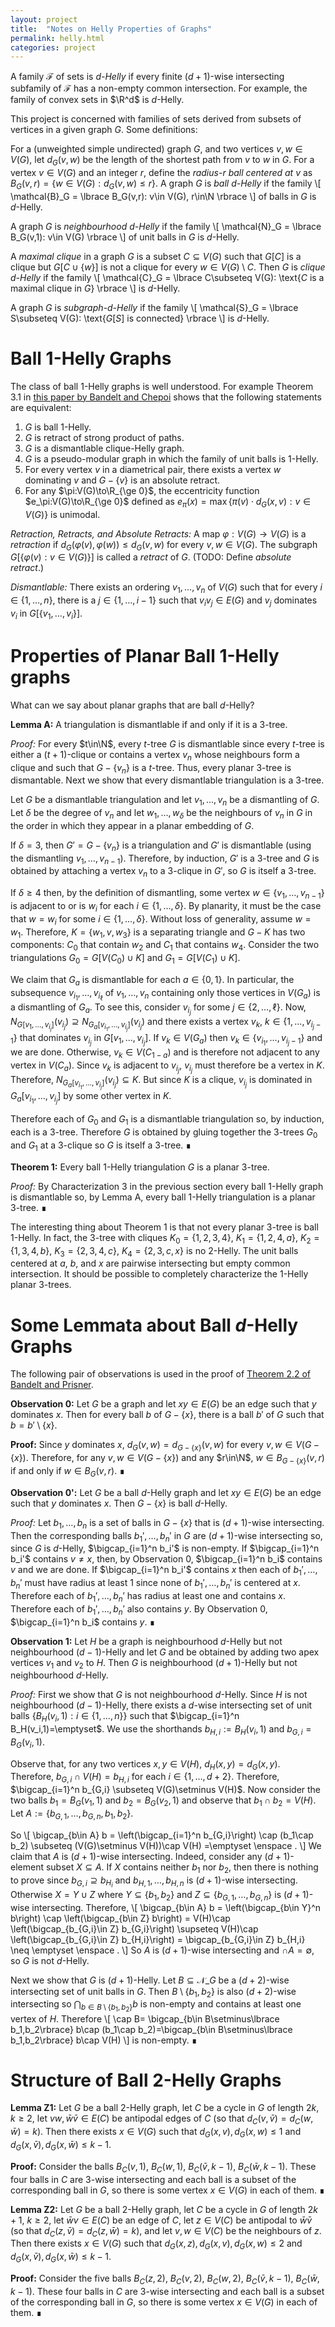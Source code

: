 ```yaml
---
layout: project
title:  "Notes on Helly Properties of Graphs"
permalink: helly.html
categories: project
---
```


A family $\mathcal{F}$ of sets is *$d$-Helly* if every finite $(d+1)$-wise intersecting subfamily of $\mathcal{F}$ has a non-empty common intersection.  For example, the family of convex sets in $\R^d$ is $d$-Helly.  

This project is concerned with families of sets derived from subsets of vertices in a given graph $G$.  Some definitions:

For a (unweighted simple undirected) graph $G$, and two vertices $v,w\in V(G)$, let $d_G(v,w)$ be the length of the shortest path from $v$ to $w$ in $G$.  For a vertex $v\in V(G)$ and an integer $r$, define the *radius-$r$ ball centered at $v$* as $B_G(v,r) = \lbrace w\in V(G): d_G(v,w)\le r \rbrace$.
A graph $G$ is *ball $d$-Helly* if the family
\\[
    \mathcal{B}_G = \lbrace B_G(v,r): v\in V(G), r\in\N \rbrace
\\]
of balls in $G$ is $d$-Helly.

A graph $G$ is *neighbourhood $d$-Helly* if the family
\\[
    \mathcal{N}_G = \lbrace B_G(v,1): v\in V(G) \rbrace
\\]
of unit balls in $G$ is $d$-Helly.

A *maximal clique* in a graph $G$ is a subset $C\subseteq V(G)$ such that $G[C]$ is a clique but $G[C\cup\lbrace w\rbrace]$ is not a clique for every $w\in V(G)\setminus C$.  Then $G$ is *clique $d$-Helly* if the family
\\[
  \mathcal{C}_G = \lbrace C\subseteq V(G): \text{$C$ is a maximal clique in $G$}   \rbrace
\\]
is $d$-Helly.

A graph $G$ is *subgraph-$d$-Helly* if the family
\\[
   \mathcal{S}_G = \lbrace S\subseteq V(G): \text{$G[S]$ is connected}   \rbrace
\\]
is $d$-Helly.


# Ball $1$-Helly Graphs
The class of ball $1$-Helly graphs is well understood.  For example Theorem 3.1 in [this paper by Bandelt and Chepoi](http://pageperso.lif.univ-mrs.fr/~victor.chepoi/survey_cm_bis.pdf) shows that the following statements are equivalent:

1. $G$ is ball $1$-Helly.
2. $G$ is retract of strong product of paths.
3. $G$ is a dismantlable clique-Helly graph.
4. $G$ is a pseudo-modular graph in which the family of unit balls is $1$-Helly.
5. For every vertex $v$ in a diametrical pair, there exists a vertex $w$ dominating $v$ and $G-\lbrace v\rbrace$ is an absolute retract.
6. For any $\pi:V(G)\to\R_{\ge 0}$, the eccentricity function $e_\pi:V(G)\to\R_{\ge 0}$ defined as $e_\pi(x)=\max\lbrace \pi(v)\cdot d_G(x,v): v\in V(G)\rbrace$ is unimodal.

*Retraction, Retracts, and Absolute Retracts:* A map $\varphi:V(G)\to V(G)$ is a *retraction* if $d_G(\varphi(v),\varphi(w))\le d_G(v,w)$ for every $v,w\in V(G)$.  The subgraph $G[\lbrace\varphi(v):v\in V(G) \rbrace]$ is called a *retract* of $G$.  (TODO: Define *absolute retract*.)

*Dismantlable:*  There exists an ordering $v_1,\ldots,v_n$ of $V(G)$ such that for every $i\in\lbrace 1,\ldots,n\rbrace$, there is a $j\in\lbrace 1,\ldots,i-1\rbrace$ such that $v_iv_j\in E(G)$ and $v_j$ dominates $v_i$ in $G[\lbrace v_1,\ldots,v_i\rbrace]$.

# Properties of Planar Ball $1$-Helly graphs

What can we say about planar graphs that are ball $d$-Helly?

**Lemma A:** A triangulation is dismantlable if and only if it is a 3-tree.

*Proof:* For every $t\in\N$, every $t$-tree $G$ is dismantlable since every $t$-tree is either a $(t+1)$-clique or contains a vertex $v_n$ whose neighbours form a clique and such that $G-\lbrace v_n\rbrace$ is a $t$-tree.  Thus, every planar 3-tree is dismantable.  Next we show that every dismantlable triangulation is a 3-tree.

Let $G$ be a dismantlable triangulation and let $v_1,\ldots,v_n$ be a dismantling of $G$. Let $\delta$ be the degree of $v_n$ and let $w_1,\ldots,w_\delta$ be the neighbours of $v_n$ in $G$ in the order in which they appear in a planar embedding of $G$.

If $\delta=3$, then $G'=G-\lbrace v_n\rbrace$ is a triangulation and $G'$ is dismantlable (using the dismantling $v_1,\ldots,v_{n-1}$).  Therefore, by induction, $G'$ is a 3-tree and $G$ is obtained by attaching a vertex $v_n$ to a 3-clique in $G'$, so $G$ is itself a 3-tree.

If $\delta\ge 4$ then, by the definition of dismantling, some vertex $w\in \lbrace v_1,\ldots,v_{n-1}\rbrace$ is adjacent to or is $w_i$ for each $i\in\lbrace 1,\ldots,\delta\rbrace$.  By planarity, it must be the case that $w=w_i$ for some $i\in\lbrace 1,\ldots,\delta\rbrace$.  Without loss of generality, assume $w=w_1$. Therefore, $K=\lbrace w_1,v,w_3\rbrace$ is a separating triangle and $G-K$ has two components: $C_0$ that contain $w_2$ and $C_1$ that contains $w_4$. Consider the two triangulations $G_0=G[V(C_0)\cup K]$ and $G_1=G[V(C_1)\cup K]$.  

We claim that $G_a$ is dismantlable for each $a\in\lbrace 0,1\rbrace$.  In particular, the subsequence $v_{i_1},\ldots,v_{i_\ell}$ of $v_1,\ldots,v_n$ containing only those vertices in $V(G_a)$ is a dismantling of $G_a$.  To see this, consider $v_{i_j}$ for some $j\in\lbrace 2,\ldots,\ell\rbrace$.  Now, $N_{G[v_1,\ldots,v_{i_j}]}(v_{i_j})\supseteq N_{G_a[v_{i_1},\ldots,v_{i_j}]}(v_{i_j})$ and there exists a vertex $v_k$, $k\in\lbrace 1,\ldots,v_{i_j-1}\rbrace$ that dominates $v_{i_j}$ in $G[v_1,\ldots,v_{i_j}]$. If $v_k\in V(G_a)$ then $v_k\in \lbrace v_{i_1},\ldots,v_{i_j-1}\rbrace$ and we are done.  Otherwise, $v_k\in V(C_{1-a})$ and is therefore not adjacent to any vertex in $V(C_a)$.  Since $v_k$ is adjacent to $v_{i_j}$, $v_{i_j}$ must therefore be a vertex in $K$. Therefore, $N_{G_a[v_{i_1},\ldots,v_{i_j}]}(v_{i_j})\subseteq K$.  But since $K$ is a clique, $v_{i_j}$ is dominated in $G_a[v_{i_1},\ldots,v_{i_j}]$ by some other vertex in $K$.

Therefore each of $G_0$ and $G_1$ is a dismantlable triangulation so, by induction, each is a 3-tree.  Therefore $G$ is obtained by gluing together the 3-trees $G_0$ and $G_1$ at a 3-clique so $G$ is itself a 3-tree. ∎

**Theorem 1:** Every ball 1-Helly triangulation $G$ is a planar 3-tree.

*Proof:* By Characterization 3 in the previous section every ball 1-Helly graph is dismantlable so, by Lemma A, every ball 1-Helly triangulation is a planar 3-tree.   ∎

<!--
Every 3-tree is dismantlable so, using Characterization 3, we need only show that every *planar* 3-tree is clique 1-Helly. We can prove this by induction on $n:=\|V(G)\|$.  The base case $n=3$ is trivial.  Consider a degree-3 vertex $v$ of $G$.  Then $v$ and its neighbours $v_1,v_2,v_3$ form a clique $K$ and  $G'=G-\lbrace v\rbrace$ is a planar 3-tree.  By induction $G'$ is clique 1-Helly.  

Now, consider a set $K_1,\ldots,K_n$ of pairwise intersecting cliques in $G$.  If none of these cliques is $K$, then these are also cliques in $G'$ so $\bigcap_{i=1}^n K_n\neq\emptyset$ and we are done.  On the other hand, if one of these cliques, say $K_n=K$, then consider the *parent clique* $K'$ of $K$, which is the only clique aside from $K$ that contains $v_1,v_2,v_3$.  Now observe that, since $v\notin K_i$ for any $i\in\lbrace 1,\ldots,n-1\rbrace$, $K'\cap K_i\supseteq K\cap K_i$ for each $i\in\lbrace 1,\ldots,n-1\rbrace$.  Therefore $K_1,\ldots,K_{n-1},K'$ is pairwise intersecting and, since $K'$ is a clique in $G'$, $\emptyset\neq \bigcap_{i=1}^{n-1}K_i\cap K'=\bigcap_{i=1}^n K_i$. -->

The interesting thing about Theorem 1 is that not every planar 3-tree is ball 1-Helly.  In fact, the 3-tree with cliques $K_0=\lbrace1,2,3,4\rbrace$,
$K_1=\lbrace 1,2,4,a\rbrace$, $K_2=\lbrace 1,3,4,b\rbrace$, $K_3=\lbrace 2,3,4,c\rbrace$, $K_4=\lbrace 2,3,c,x\rbrace$ is no 2-Helly.  The unit balls centered at $a$, $b$, and $x$ are pairwise intersecting but empty common intersection.  It should be possible to completely characterize the 1-Helly planar 3-trees.



<!-- **Conjecture F:** There are only finitely-many 1-Helly triangulations.  

*Proof Idea:* Planar 3-trees (also called stellated-triangulations are simple and have a tree-decomposition where the underlying tree is a 3-ary tree.  I suspect that if this underlying tree has height more than 3, then the underlying tree is not 1-Helly.   ∎ -->

# Some Lemmata about Ball $d$-Helly Graphs


The following pair of observations is used in the proof of [Theorem 2.2 of Bandelt and Prisner](https://doi.org/10.1016/0095-8956(91)90004-4).

**Observation 0:** Let $G$ be a graph and let $xy\in E(G)$ be an edge such that $y$ dominates $x$. Then for every ball $b$ of $G-\lbrace x\rbrace$, there is a ball $b'$ of $G$ such that $b=b'\setminus \lbrace x\rbrace$.

**Proof:** Since $y$ dominates $x$, $d_G(v,w)=d_{G-\lbrace x\rbrace}(v,w)$ for every $v,w\in V(G-\lbrace x\rbrace)$.  Therefore, for any $v,w\in V(G-\lbrace x\rbrace)$ and any $r\in\N$, $w\in B_{G-\lbrace x\rbrace }(v,r)$ if and only if $w\in B_G(v,r)$.   ∎

**Observation 0':** Let $G$ be a ball $d$-Helly graph and let $xy\in E(G)$ be an edge such that $y$ dominates $x$. Then $G-\lbrace x\rbrace$ is ball $d$-Helly.

*Proof:* Let $b_1,\ldots,b_n$ is a set of balls in $G-\lbrace x\rbrace$ that is $(d+1)$-wise intersecting. Then the corresponding balls $b_1',\ldots,b_n'$ in $G$ are $(d+1)$-wise intersecting so, since $G$ is $d$-Helly, $\bigcap_{i=1}^n b_i'$ is non-empty. If $\bigcap_{i=1}^n b_i'$ contains $v\neq x$, then, by
Observation 0, $\bigcap_{i=1}^n b_i$ contains $v$ and we are done. If $\bigcap_{i=1}^n b_i'$ contains $x$ then each of $b_1',\ldots,b_n'$ must have radius at least 1 since none of $b_1',\ldots,b_n'$ is centered at $x$. Therefore each of $b_1',\ldots,b_n'$ has radius at least one and contains $x$.  Therefore each of $b_1',\ldots,b_n'$ also contains $y$.  By Observation 0,
$\bigcap_{i=1}^n b_i$ contains $y$.  ∎

**Observation 1:** Let $H$ be a graph is neighbourhood $d$-Helly but not neighbourhood $(d-1)$-Helly and let $G$ and be obtained by adding two apex vertices $v_1$ and $v_2$ to $H$.  Then $G$ is neighbourhood $(d+1)$-Helly but not neighbourhood $d$-Helly.

*Proof:*  First we show that $G$ is not neighbourhood $d$-Helly.  Since $H$ is not neighbourhood $(d-1)$-Helly, there exists a $d$-wise intersecting set of unit balls  $\lbrace B_H(v_i,1): i\in\lbrace 1,\ldots,n\rbrace\rbrace$ such that $\bigcap_{i=1}^n B_H(v_i,1)=\emptyset$.   We use the shorthands $b_{H,i}:=B_H(v_i,1)$ and $b_{G,i}=B_G(v_i,1)$.

Observe that, for any two vertices $x,y\in V(H)$, $d_H(x,y)=d_G(x,y)$. Therefore, $b_{G,i}\cap V(H) = b_{H,i}$ for each $i\in\lbrace 1,\ldots,d+2\rbrace$.  Therefore, $\bigcap_{i=1}^n b_{G,i} \subseteq V(G)\setminus V(H)$.  Now consider the two balls $b_1=B_G(v_1,1)$ and $b_2=B_G(v_2,1)$ and observe that $b_1\cap b_2=V(H)$.  Let $A:=\lbrace b_{G,1},\ldots,b_{G,n}, b_1,b_2\rbrace$.

So
\\[
  \bigcap_{b\in A} b  = \left(\bigcap_{i=1}^n b_{G,i}\right) \cap (b_1\cap b_2)
                      \subseteq (V(G)\setminus V(H))\cap V(H) =\emptyset \enspace .
\\]
We claim that $A$ is $(d+1)$-wise intersecting.  Indeed, consider any $(d+1)$-element subset $X\subseteq A$. If $X$ contains neither $b_1$ nor $b_2$, then there is nothing to prove since $b_{G,i}\supseteq b_{H_i}$ and $b_{H,1},\ldots,b_{H,n}$ is $(d+1)$-wise intersecting. Otherwise $X=Y\cup Z$ where $Y\subseteq\lbrace b_1,b_2\rbrace$ and $Z\subseteq\lbrace b_{G,1},\ldots,b_{G,n}\rbrace$ is $(d+1)$-wise intersecting.  Therefore,
\\[
  \bigcap_{b\in A} b = \left(\bigcap_{b\in Y}^n b\right) \cap \left(\bigcap_{b\in Z} b\right)
  = V(H)\cap \left(\bigcap_{b_{G,i}\in Z} b_{G,i}\right)
  \supseteq
   V(H)\cap \left(\bigcap_{b_{G,i}\in Z} b_{H,i}\right)
  = \bigcap_{b_{G,i}\in Z} b_{H,i} \neq \emptyset \enspace .
\\]
So $A$ is $(d+1)$-wise intersecting and $\cap A=\emptyset$, so $G$ is not $d$-Helly.


Next we show that $G$ is $(d+1)$-Helly.  Let $B\subseteq \mathcal{N}\_G$ be a $(d+2)$-wise intersecting set of unit balls in $G$.  Then $B\setminus\lbrace b_1,b_2\rbrace$ is also $(d+2)$-wise intersecting so $\bigcap_{b\in B\setminus\lbrace b_1,b_2\rbrace} b$ is non-empty and contains at least one vertex of $H$.  Therefore
\\[ \cap B= \bigcap_{b\in B\setminus\lbrace b_1,b_2\rbrace} b\cap (b_1\cap b_2)=\bigcap_{b\in B\setminus\lbrace b_1,b_2\rbrace} b\cap V(H)
\\]
is non-empty.   ∎



# Structure of Ball 2-Helly Graphs

**Lemma Z1:** Let $G$ be a ball 2-Helly graph, let $C$ be a cycle in $G$ of length $2k$, $k\ge 2$, let $vw,\bar{w}\bar{v}\in E(C)$ be antipodal edges of $C$ (so that $d_C(v,\bar{v})=d_C(w,\bar{w})=k$).  Then there exists $x\in V(G)$ such that $d_G(x,v),d_G(x,w)\le 1$ and $d_G(x,\bar{v}),d_G(x,\bar{w})\le k-1$.

**Proof:**  Consider the balls $B_C(v,1)$, $B_C(w,1)$, $B_C(\bar{v},k-1)$, $B_C(\bar{w},k-1)$.  These four balls in $C$ are $3$-wise intersecting and each ball is a subset of the corresponding ball in $G$, so there is some vertex $x\in V(G)$ in each of them.   ∎

**Lemma Z2:** Let $G$ be a ball 2-Helly graph, let $C$ be a cycle in $G$ of length $2k+1$, $k\ge 2$, let $\bar{w}{v}\in E(C)$ be an edge of $C$, let $z\in V(C)$ be antipodal to $\bar{w}\bar{v}$ (so that $d_C(z,\bar{v})=d_C(z,\bar{w})=k$), and let $v,w\in V(C)$ be the neighbours of $z$.  Then there exists $x\in V(G)$ such that $d_G(x,z),d_G(x,v),d_G(x,w)\le 2$ and $d_G(x,\bar{v}),d_G(x,\bar{w})\le k-1$.

**Proof:**  Consider the five balls $B_C(z,2)$, $B_C(v,2)$, $B_C(w,2)$, $B_C(\bar{v},k-1)$, $B_C(\bar{w},k-1)$.  These four balls in $C$ are $3$-wise intersecting and each ball is a subset of the corresponding ball in $G$, so there is some vertex $x\in V(G)$ in each of them.   ∎

<!-- **Lemma XX:** Let $G$ be a ball 2-Helly graph and let $u,v,w,z\in V(G)$ be such that $vz,zw\in E(G)$, $d_G(u,v)=d_G(u,w)=k$ and $d_G(u,z)=k+1$.  Then there exists $x\in V(G)$ such that $d_G(u,x)=k-1$ and $x$ is adjacent to both $v$ and $w$.

**Proof:** Let $y\in V(G)$ be the vertex that maximizes the value $k'$ such that $d_G(u,y)=k'$ and $d_G(y,v)=d_G(y,w)=k-k'$.  Let $r=k-k'$, let $P_{yv}=a_0,\ldots,a_r$ be a shortest path from $y$ to $v$,
let $P_{yw}=b_0,\ldots,b_r$ be a shortest path from $y$ to $w$, and let $C$ be the cycle formed by $P_{yv}$, $P_{yw}$, and $P_{vw}=v,z,w$.  Then $C$ has length $2(r+1)$.  If $r=1$, then the 2-Helly property applied to $B_G(u,k'+1)$, $B_G(v,1)$, $B_G(w,1)$, and $B_G(z,1)$ implies that some vertex $x$ is adjacent to every vertex in $V(C)$, including $v$ and $w$.

Otherwise, Lemma Z1 implies that some vertex $q$ with $d_G(u,q)=k'+1$, $d_G()



$y$ Let $C$ be the cycle obtained by taking the union of shortest paths $P_{yv}$, $P_{yw}$ from $y$ to $v$, and $y$ to $w$, respectively along with the path $vzy$.  Then $C$ is a cycle of length $2(k-k'+1)$.   -->





<!-- **Lemma B:** Every ball 2-Helly graph $G$ is dismantlable.

*Proof:* The proof is by induction on $n:=\|V(G)\|$.  The case $n=1$ is trivial.
For $n>1$, we claim that $G$ has a dominated vertex $z$.  To see this, consider any vertex $x\in V(G)$, let $z$ be a vertex that maximizes $r=d_G(x,z)$ and let $y$ the second-to-last vertex on a shortest path $P$ from $x$ to $z$.  We claim that $y$ dominates $z$.  To see why, let $v\neq y$ be any neighbour of $z$.  Then $r-1\le d_G(x,v)\le r$.  

Consider the last vertex $y'$ on $P$ such that $d_G(x,y')+d_G(y',v)\le r$.  Notice that the path along $P$ from $y'$ to $z$, the edge $zv$ and the shortest path from $y'$ to $v$ is an isometric cycle in $G$  **Not True; consider a 4-cycle plus a dominant vertex**.  If $y'\neq y$ then this cycle has length at least 4, in which case $G$ is not 2-Helly. Therefore $y'=y$ and $yv$ is an edge of $G$.

Therefore, $yz\in E(G)$ and $yv\in E(G)$ for every neighbour $v$ of $z$, i.e, $y$ dominates $z$.  By Observation 0', the graph $G-\lbrace z\rbrace$ is 2-Helly and therefore, by induction it has a dismantling $v_1,\ldots,v_{n-1}$ so $v_1,\ldots,v_{n-1},z$ is a dismantling of $G$.  ∎


**Theorem 2:** Every ball 2-Helly triangulation $G$ is a planar 3-tree.

*Proof:* By Lemma B, $G$ is dismantlable.  Therefore, by Lemma A, $G$ is a planar 3-tree.  ∎ -->






<!-- The following observation is used in the proof of [Theorem 2.2 of Bandelt and Prisner](https://doi.org/10.1016/0095-8956(91)90004-4).

**Observation 0:** Let $G$ be a graph and let $xy\in E(G)$ be an edge such that $y$ dominates $x$. Then for every ball $b$ of $G-\lbrace x\rbrace$, there is a ball $b'$ of $G$ such that $b=b'\setminus \lbrace x\rbrace$.

**Proof:** Since $y$ dominates $x$, $d_G(v,w)=d_{G-\lbrace x\rbrace}(v,w)$ for every $v,w\in V(G-\lbrace x\rbrace)$.  Therefore, for any $v,w\in V(G-\lbrace x\rbrace)$ and any $r\in\N$, $w\in B_{G-\lbrace x\rbrace }(v,r)$ if and only if $w\in B_G(v,r)$.   ∎

**Observation 0':** Let $G$ be ball $d$-Helly graph and let $xy\in E(G)$ be an edge such that $y$ dominates $x$. Then $G-\lbrace x\rbrace$ is ball $d$-Helly.

*Proof:* Let $b_1,\ldots,b_n$ is a set of balls in $G-\lbrace x\rbrace$ that is $(d+1)$-wise intersecting. Then the corresponding balls $b_1',\ldots,b_n'$ in $G$ are $(d+1)$-wise intersecting so, since $G$ is $d$-Helly, $\bigcap_{i=1}^n b_i'$ is non-empty. If $\bigcap_{i=1}^n b_i'$ contains $v\neq x$, then, by
Observation 0, $\bigcap_{i=1}^n b_i$ contains $v$ and we are done. If $\bigcap_{i=1}^n b_i'$ contains $x$ then each of $b_1',\ldots,b_n'$ must have radius at least 1 since none of $b_1',\ldots,b_n'$ is centered at $x$. Therefore each of $b_1',\ldots,b_n'$ has radius at least one and contains $x$.  Therefore each of $b_1',\ldots,b_n'$ also contains $y$.  By Observation 0,
$\bigcap_{i=1}^n b_i$ contains $y$.  ∎


**Lemma 1:** Let $G$ be a ball $d$-Helly graph, let $K$ be a clique in $G$, let $C_1,\ldots,C_k$ be the connected components of $G-K$ and, for each $i\in\lbrace 1,\ldots,k\rbrace$ let $G_i=G[V(C_1)\cup K]$.  Then $G_i$ is a ball $d$-Helly graph for each $i\in\lbrace 1,\ldots,k\rbrace$.

*Proof:* Let $b_1,\ldots,b_{n}$ be a set of $(d+1)$-wise intersecting balls in $G_i$ where $b_j=B_{G_i}(v_j,r_j)$ for each $j\in\lbrace 1,\ldots,n\rbrace$.
Let $b_1',\ldots,b_n'$ be the corresponding balls in $G$, so that $b_j'=B_G(v_j,r_j)$.  Since $K$ is a clique in $G$, $d_G(x,y)=d_{G_i}(x,y)$ for any pair of vertex $x,y\in V(G_i)$.  Therefore $b_j'\cap V(G_i)=b_j$ for each $j\in\lbrace 1,\ldots,n\rbrace$.  

Observe that, if $b_j'$ contains a vertex not in $G_i$ then $b_j'$ and $b_j$ contain $K$.  Since $G$ is $d$-Helly some vertex $v\in V(G_i)$ is in $b_j'$ for each $j\in\lbrace 1,\ldots,n\rbrace$.  If $v\in V(G_i)$ then we are done since $v\in b_j'\cap V(G_i)=b_j$ for each $j\in\lbrace 1,\ldots,n\rbrace$.  If $v\not\in V(G_i)$ then we are also done since $K\subseteq b_j'\cap V(G_i)=b_j$ for each $j\in\lbrace 1,\ldots,n\rbrace$.  ∎

**Theorem 1:**  Every $1$-Helly triangulation $G$ is a (planar) 3-tree.  

*Proof:* The proof is by induction on $n:=\|V(G)\|$.  The base case $n=3$ is trivial.  

By Characterization 3, $G$ is dismantlable, so let $v_1,\ldots,v_n$ be a dismantling of $G$. Let $\delta$ be the degree of $v_n$ and let $w_1,\ldots,w_\delta$ be the neighbours of $v_n$ in $G$ in the order in which they appear in a planar embedding of $G$.  If $\delta=3$, then $G'=G-\lbrace v_n\rbrace$ is a triangulation and, by Lemma 1 (or even Observation 0'), $G'$ is ball $1$-Helly.  Therefore, by induction, $G'$ is a 3-tree and $G$ is obtained by attaching a vertex $v_n$ to a 3-clique in $G'$, so $G$ is itself a 3-tree.

If $\delta\ge 4$ then, by the definition of dismantling, some vertex $w\in \lbrace v_1,\ldots,v_{n-1}\rbrace$ is adjacent to or is $w_i$ for each $i\in\lbrace 1,\ldots,\delta\rbrace$.  By planarity, it must be the case that $w=w_i$ for some $i\in\lbrace 1,\ldots,\delta\rbrace$.  Without loss of generality, assume $w=w_1$. Therefore, $K=\lbrace w_1,v,w_3\rbrace$ is a clique and $G-K$ has two components: $C_1$ that contains $w_2$ and $C_2$ that contains $w_4$.  By Lemma 1 (or Observation 0'), the triangulations $G_1=G[V(C_1)\cup K]$ and $G_2=G[V(C_2)\cup K]$ are each $1$-Helly so by induction, each is a planar 3-tree.  Therefore $G$ is obtained by gluing together the 3-trees $G_1$ and $G_2$ at a 3-clique so $G$ is itself a 3-tree.  ∎ -->
